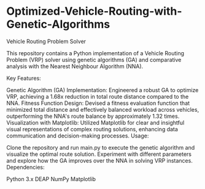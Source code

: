 # Optimized-Vehicle-Routing-with-Genetic-Algorithms

Vehicle Routing Problem Solver

This repository contains a Python implementation of a Vehicle Routing Problem (VRP) solver using genetic algorithms (GA) and comparative analysis with the Nearest Neighbour Algorithm (NNA).

Key Features:

Genetic Algorithm (GA) Implementation: Engineered a robust GA to optimize VRP, achieving a 1.68x reduction in total route distance compared to the NNA.
Fitness Function Design: Devised a fitness evaluation function that minimized total distance and effectively balanced workload across vehicles, outperforming the NNA's route balance by approximately 1.32 times.
Visualization with Matplotlib: Utilized Matplotlib for clear and insightful visual representations of complex routing solutions, enhancing data communication and decision-making processes.
Usage:

Clone the repository and run main.py to execute the genetic algorithm and visualize the optimal route solution.
Experiment with different parameters and explore how the GA improves over the NNA in solving VRP instances.
Dependencies:

Python 3.x
DEAP
NumPy
Matplotlib

